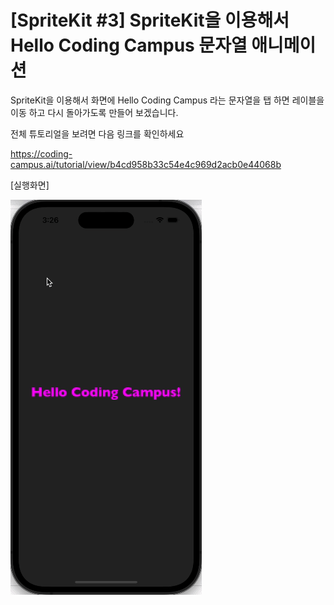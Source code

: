 # [SpriteKit #3] SpriteKit을 이용해서 Hello Coding Campus 문자열 애니메이션 

SpriteKit을 이용해서 화면에 Hello Coding Campus 라는 문자열을 탭 하면 레이블을 이동 하고 다시 돌아가도록 만들어 보겠습니다.

전체 튜토리얼을 보려면 다음 링크를 확인하세요

https://coding-campus.ai/tutorial/view/b4cd958b33c54e4c969d2acb0e44068b


[실행화면]

![reversed_action_screenshot.gif](https://github.com/coding-campus-ai/SpriteKitLabelReversedActionExample/blob/main/reversed_action_screenshot.gif)

